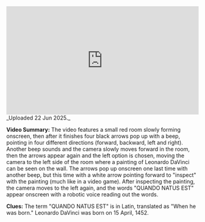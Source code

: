 
<iframe 
  src="https://drive.google.com/file/d/1aT7Hlq84R0tnwBvs__MyGhwaYPpNyyrO/preview" 
  style="width:100%; aspect-ratio:16/9; border:0;"
  allowfullscreen>
</iframe>
_Uploaded 22 Jun 2025._

**Video Summary:** The video features a small red room slowly forming onscreen, then after it finishes four black arrows pop up with a beep, pointing in four different directions (forward, backward, left and right). Another beep sounds and the camera slowly moves forward in the room, then the arrows appear again and the left option is chosen, moving the camera to the left side of the room where a painting of Leonardo DaVinci can be seen on the wall. The arrows pop up onscreen one last time with another beep, but this time with a white arrow pointing forward to "inspect" with the painting (much like in a video game). After inspecting the painting, the camera moves to the left again, and the words "QUANDO NATUS EST" appear onscreen with a robotic voice reading out the words.

**Clues:** The term "QUANDO NATUS EST" is in Latin, translated as "When he was born." Leonardo DaVinci was born on 15 April, 1452.